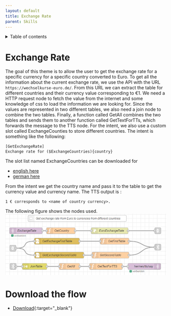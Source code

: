 ```yaml
---
layout: default
title: Exchange Rate
parent: Skills
---
```


<details close markdown="block">
  <summary>
    Table of contents
  </summary>
  {: .text-delta }
1. TOC
{:toc}
</details>

# Exchange Rate
The goal of this theme is to allow the user to get the exchange rate for a specific currency for a specific country converted to Euro.
To get all the information about the current exchange rate, we use the API with the URL `https://wechselkurse-euro.de/`. From this URL we can extract the table for different countries and their currency value corresponding to €1.
We need a HTTP request node to fetch the value from the internet and some knowledge of css to load the information we are looking for. Since the values are represented in two different tables, we also need a join node to combine the two tables. Finally, a function called GetAll combines the two tables and sends them to another function called GetTextForTTs, which forwards the message to the TTS node.
For the intent, we also use a custom slot called ExchangeCounties to store different countries.
The intent is something like the following:

```
[GetExchangeRate]
Exchange rate for ($ExchangeCountries){country}
```
The slot list named ExchangeCountries can be downloaded for
- [english here](https://github.com/th-koeln-intia/ip-sprachassistent-team4/blob/master/data/exchange_countries_en)
- [german here](https://github.com/th-koeln-intia/ip-sprachassistent-team4/blob/master/data/exchange_countries_de)

From the intent we get the country name and pass it to the table to get the currency value and currency name. 
The TTS output is : 
```
1 € corresponds to <name of country currency>.
```
The following figure shows the nodes used.
[![Exchange rate](../../assets/exchange_rate.png)](../../assets/exchange_rate.png)


# Download the flow
- [Download](https://github.com/th-koeln-intia/ip-sprachassistent-team4/blob/master/flows/exchange_rate.json){:target="_blank"}
